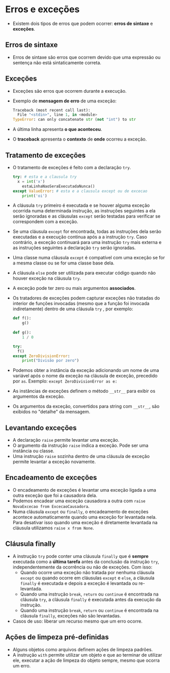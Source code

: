 # Erros e exceções

- Existem dois tipos de erros que podem ocorrer: **erros de sintaxe** e **exceções**.

## Erros de sintaxe

- Erros de sintaxe são erros que ocorrem devido que uma expressão ou sentença não está sintaticamente correta.

## Exceções

- Exceções são erros que ocorrem durante a execução.

- Exemplo de **mensagem de erro** de uma exceção:

  ```python
  Traceback (most recent call last):
    File "<stdin>", line 1, in <module>
  TypeError: can only concatenate str (not "int") to str
  ```

- A última linha apresenta **o que aconteceu**.

- O **traceback** apresenta o **contexto** de **onde** ocorreu a exceção.

## Tratamento de exceções

- O tratamento de exceções é feito com a declaração `try`.

  ```python
  try: # esta e a clausula try
  	x = int('x')
      estaLinhaNaoSeraExecutadaNunca()
  except ValueError: # esta e a clausula except ou de excecao
      print('oi')
  ```

- A cláusula `try` primeiro é executada e se houver alguma exceção ocorrida numa determinada instrução, as instruções seguintes a ela serão ignoradas e as cláusulas `except` serão testadas para verificar se correspondem com a exceção.

- Se uma cláusula `except` for encontrada, todas as instruções dela serão executadas e a execução continua após a a instrução `try`. Caso contrário, a exceção continuará para uma instrução `try` mais externa e as instruções seguintes a declaração `try` serão ignoradas.

- Uma classe numa cláusula `except` é compatível com uma exceção se for a mesma classe ou se for uma classe base dela.

- A cláusula `else` pode ser utilizada para executar código quando não houver exceção na cláusula `try`.

- A exceção pode ter zero ou mais argumentos **associados**.

- Os tratadores de exceções podem capturar exceções não tratadas do interior de funções invocadas (mesmo que a função foi invocada indiretamente) dentro de uma cláusula `try` , por exemplo:

  ```python
  def f():
      g()
      
  def g():
      1 / 0
  
  try:
  	f()
  except ZeroDivisionError:
      print("Divisão por zero")
  ```

- Podemos obter a instância da exceção adicionando um nome de uma variável após o nome da exceção na cláusula de exceção, precedido por `as`. Exemplo: `except ZeroDivisionError as e:`

- As instâncias de exceções definem o método `__str__` para exibir os argumentos da exceção.

- Os argumentos da exceção, convertidos para string com `__str__`, são exibidos no "detalhe" da mensagem.

## Levantando exceções

- A declaração `raise` permite levantar uma exceção.
- O argumento da instrução `raise` indica a exceção. Pode ser uma instância ou classe.
- Uma instrução `raise` sozinha dentro de uma cláusula de exceção permite levantar a exceção novamente.

## Encadeamento de exceções

- O encadeamento de exceções é levantar uma exceção ligada a uma outra exceção que foi a causadora dela.
- Podemos encadear uma exceção causadora a outra com `raise NovaExcecao from ExcecaoCausadora`.
- Numa cláusula `except` ou `finally`, o encadeamento de exceções acontece automaticamente quando uma exceção for levantada nela. Para desativar isso quando uma exceção é diretamente levantada na cláusula utilizamos `raise x from None`.

## Cláusula finally

- A instrução `try` pode conter uma cláusula `finally` que é **sempre** executada como a **última tarefa** antes da conclusão da instrução `try`, independentemente da ocorrência ou não de exceções. Com isso:
  - Quando ocorre uma exceção não tratada por nenhuma cláusula `except` ou quando ocorre em cláusulas `except` e `else`, a cláusula `finally` é executada e depois a exceção é levantada ou re-levantada.
  - Quando uma instrução `break`, `return` ou `continue` é encontrada na cláusula `try`, a cláusula `finally` é executada antes da execução da instrução.
  - Quando uma instrução `break`, `return` ou `continue` é encontrada na cláusula `finally`, exceções não são levantadas.
- Casos de uso: liberar um recurso mesmo que um erro ocorre.

## Ações de limpeza pré-definidas

- Alguns objetos como arquivos definem ações de limpeza padrões.
- A instrução `with` permite utilizar um objeto e que ao terminar de utilizar ele, executar a ação de limpeza do objeto sempre, mesmo que ocorra um erro.
